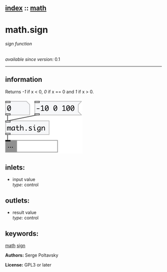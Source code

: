 [index](index.html) :: [math](category_math.html)
---

# math.sign

###### sign function

*available since version:* 0.1

---


## information
Returns *-1* if x &lt; 0, *0* if x == 0 and *1* if x &gt; 0.



[![example](../examples/img/math.sign.jpg)](../examples/pd/math.sign.pd)









## inlets:

* input value<br>
_type:_ control



## outlets:

* result value<br>
_type:_ control



## keywords:

[math](keywords/math.html)
[sign](keywords/sign.html)






**Authors:** Serge Poltavsky




**License:** GPL3 or later






